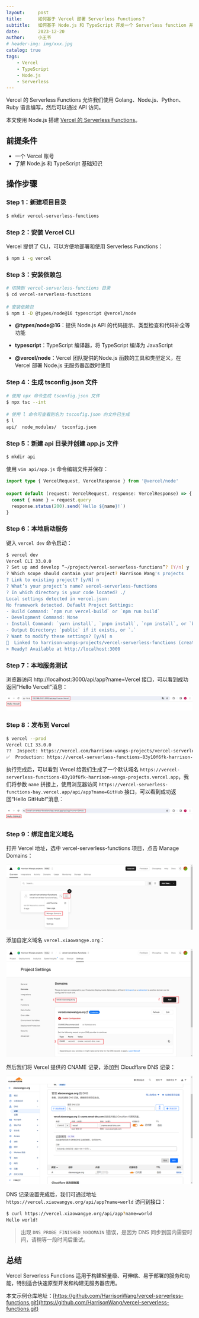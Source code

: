 ```yaml
---
layout:     post
title:      如何基于 Vercel 部署 Serverless Functions？
subtitle:   如何基于 Node.js 和 TypeScript 开发一个 Serverless function 并部署到 Vercel？
date:       2023-12-20
author:     小王爷
# header-img: img/xxx.jpg
catalog: true
tags:
    - Vercel
    - TypeScript
    - Node.js
    - Serverless
---
```


Vercel 的 Serverless Functions 允许我们使用 Golang、Node.js、Python、Ruby 语言编写，然后可以通过 API 访问。

本文使用 Node.js 搭建 [Vercel 的 Serverless Functions](https://vercel.com/docs/concepts/functions/serverless-functions)。

## 前提条件

- 一个 Vercel 账号
- 了解 Node.js 和 TypeScript 基础知识

## 操作步骤

### Step 1：新建项目目录

```bash
$ mkdir vercel-serverless-functions
```

### Step 2：安装 Vercel CLI

Vercel 提供了 CLI，可以方便地部署和使用 Serverless Functions：

```bash
$ npm i -g vercel
```

### Step 3：安装依赖包

```bash
# 切换到 vercel-serverless-functions 目录
$ cd vercel-serverless-functions

# 安装依赖包
$ npm i -D @types/node@16 typescript @vercel/node
```

- **@types/node@16**：提供 Node.js API 的代码提示、类型检查和代码补全等功能

- **typescript**：TypeScript 编译器，将 TypeScript 编译为 JavaScript

- **@vercel/node**：Vercel 团队提供的Node.js 函数的工具和类型定义，在 Vercel 部署 Node.js 无服务器函数时使用

### Step 4：生成 tsconfig.json 文件

```bash
# 使用 npx 命令生成 tsconfig.json 文件
$ npx tsc --int

# 使用 l 命令可查看到名为 tsconfig.json 的文件已生成
$ l
api/  node_modules/  tsconfig.json
```

### Step 5：新建 api 目录并创建 app.js 文件

```bash
$ mkdir api
```

使用 `vim api/app.js` 命令编辑文件并保存：

```ts
import type { VercelRequest, VercelResponse } from '@vercel/node'

export default (request: VercelRequest, response: VercelResponse) => {
  const { name } = request.query
  response.status(200).send(`Hello ${name}!`)
}
```

### Step 6：本地启动服务

键入 `vercel dev` 命令启动：

```bash
$ vercel dev
Vercel CLI 33.0.0
? Set up and develop “~/project/vercel-serverless-functions”? [Y/n] y
? Which scope should contain your project? Harrison Wang's projects
? Link to existing project? [y/N] n
? What’s your project’s name? vercel-serverless-functions
? In which directory is your code located? ./
Local settings detected in vercel.json:
No framework detected. Default Project Settings:
- Build Command: `npm run vercel-build` or `npm run build`
- Development Command: None
- Install Command: `yarn install`, `pnpm install`, `npm install`, or `bun install`
- Output Directory: `public` if it exists, or `.`
? Want to modify these settings? [y/N] n
🔗  Linked to harrison-wangs-projects/vercel-serverless-functions (created .vercel)
> Ready! Available at http://localhost:3000
```

### Step 7：本地服务测试

浏览器访问 http://localhost:3000/api/app?name=Vercel 接口，可以看到成功返回“Hello Vercel!”消息：

![image-20231220125423697](../img/image-20231220125423697.png)

### Step 8：发布到 Vercel

```bash
$ vercel --prod
Vercel CLI 33.0.0
??  Inspect: https://vercel.com/harrison-wangs-projects/vercel-serverless-functions/4WR38JWoD5pC8UDQ2B8LmRhiueWx [1s]
✅  Production: https://vercel-serverless-functions-83y10f6fk-harrison-wangs-projects.vercel.app [1s]
```

执行完成后，可以看到 Vercel 给我们生成了一个默认域名 `https://vercel-serverless-functions-83y10f6fk-harrison-wangs-projects.vercel.app`，我们将参数 `name` 拼接上，使用浏览器访问 `https://vercel-serverless-functions-bay.vercel.app/api/app?name=GitHub` 接口，可以看到成功返回“Hello GitHub!”消息：

![image-20231220130920834](../img/image-20231220130920834.png)

### Step 9：绑定自定义域名

打开 Vercel 地址，选中 vercel-serverless-functions 项目，点击 Manage Domains：

![image-20231220140131095](../img/image-20231220140131095.png)

添加自定义域名 `vercel.xiaowangye.org`：

![image-20231220140318881](../img/image-20231220140318881.png)

然后我们将 Vercel 提供的 CNAME 记录，添加到 Cloudflare DNS 记录：

![image-20231220140533989](../img/image-20231220140533989.png)

DNS 记录设置完成后，我们可通过地址 `https://vercel.xiaowangye.org/api/app?name=world` 访问到接口：

```bash
$ curl https://vercel.xiaowangye.org/api/app?name=world
Hello world!
```

> 出现 `DNS_PROBE_FINISHED_NXDOMAIN` 错误，是因为 DNS 同步到国内需要时间，请稍等一段时间后重试。

## 总结

Vercel Serverless Functions 适用于构建轻量级、可伸缩、易于部署的服务和功能，特别适合快速原型开发和构建无服务器应用。

本文示例仓库地址：[https://github.com/HarrisonWang/vercel-serverless-functions.git](https://github.com/HarrisonWang/vercel-serverless-functions.git)
